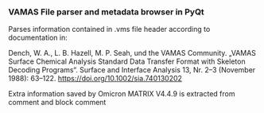 ### VAMAS File parser and metadata browser in PyQt
Parses information contained in .vms file header according to documentation in:

Dench, W. A., L. B. Hazell, M. P. Seah, und the VAMAS Community. 
„VAMAS Surface Chemical Analysis Standard Data Transfer Format with Skeleton Decoding Programs“. 
Surface and Interface Analysis 13, Nr. 2–3 (November 1988): 63–122. 
https://doi.org/10.1002/sia.740130202

Extra information saved by Omicron MATRIX V4.4.9 is extracted from comment and block comment

